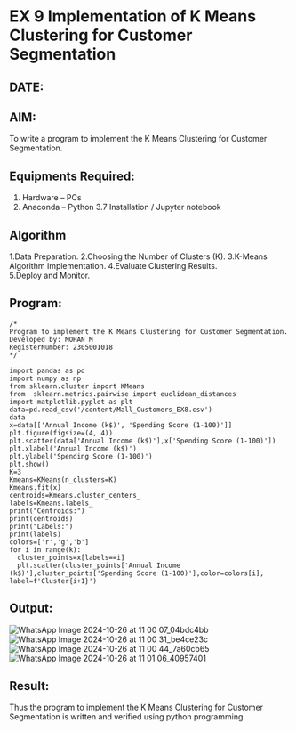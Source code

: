 # EX 9 Implementation of K Means Clustering for Customer Segmentation
## DATE:
## AIM:
To write a program to implement the K Means Clustering for Customer Segmentation.

## Equipments Required:
1. Hardware – PCs
2. Anaconda – Python 3.7 Installation / Jupyter notebook

## Algorithm
1.Data Preparation.
2.Choosing the Number of Clusters (K).
3.K-Means Algorithm Implementation.
4.Evaluate Clustering Results.
5.Deploy and Monitor.

## Program:
```
/*
Program to implement the K Means Clustering for Customer Segmentation.
Developed by: MOHAN M 
RegisterNumber: 2305001018
*/
```
```
import pandas as pd
import numpy as np
from sklearn.cluster import KMeans
from  sklearn.metrics.pairwise import euclidean_distances
import matplotlib.pyplot as plt
data=pd.read_csv('/content/Mall_Customers_EX8.csv')
data
x=data[['Annual Income (k$)', 'Spending Score (1-100)']]
plt.figure(figsize=(4, 4))
plt.scatter(data['Annual Income (k$)'],x['Spending Score (1-100)'])
plt.xlabel('Annual Income (k$)')
plt.ylabel('Spending Score (1-100)')
plt.show()
K=3
Kmeans=KMeans(n_clusters=K)
Kmeans.fit(x)
centroids=Kmeans.cluster_centers_
labels=Kmeans.labels_
print("Centroids:")
print(centroids)
print("Labels:")
print(labels)
colors=['r','g','b']
for i in range(k):
  cluster_points=x[labels==i]
  plt.scatter(cluster_points['Annual Income (k$)'],cluster_points['Spending Score (1-100)'],color=colors[i], label=f'Cluster{i+1}')
```

## Output:
![WhatsApp Image 2024-10-26 at 11 00 07_04bdc4bb](https://github.com/user-attachments/assets/0ccdd171-edd1-4332-baca-005b56c39936)
![WhatsApp Image 2024-10-26 at 11 00 31_be4ce23c](https://github.com/user-attachments/assets/a02a2d9b-11c6-4cac-b2d0-99a3f895e89e)
![WhatsApp Image 2024-10-26 at 11 00 44_7a60cb65](https://github.com/user-attachments/assets/f56d30f5-5764-4d67-8962-b8b2b402d95e)
![WhatsApp Image 2024-10-26 at 11 01 06_40957401](https://github.com/user-attachments/assets/96f64834-f215-479c-ac51-3a354721144d)


## Result:
Thus the program to implement the K Means Clustering for Customer Segmentation is written and verified using python programming.
